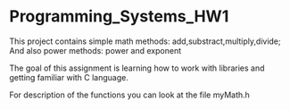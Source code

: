 # Programming_Systems_HW1
This project contains simple math methods: add,substract,multiply,divide; 
And also power methods: power and exponent

The goal of this assignment is learning how to work with libraries and getting familiar with C language.

For description of the functions you can look at the file myMath.h
